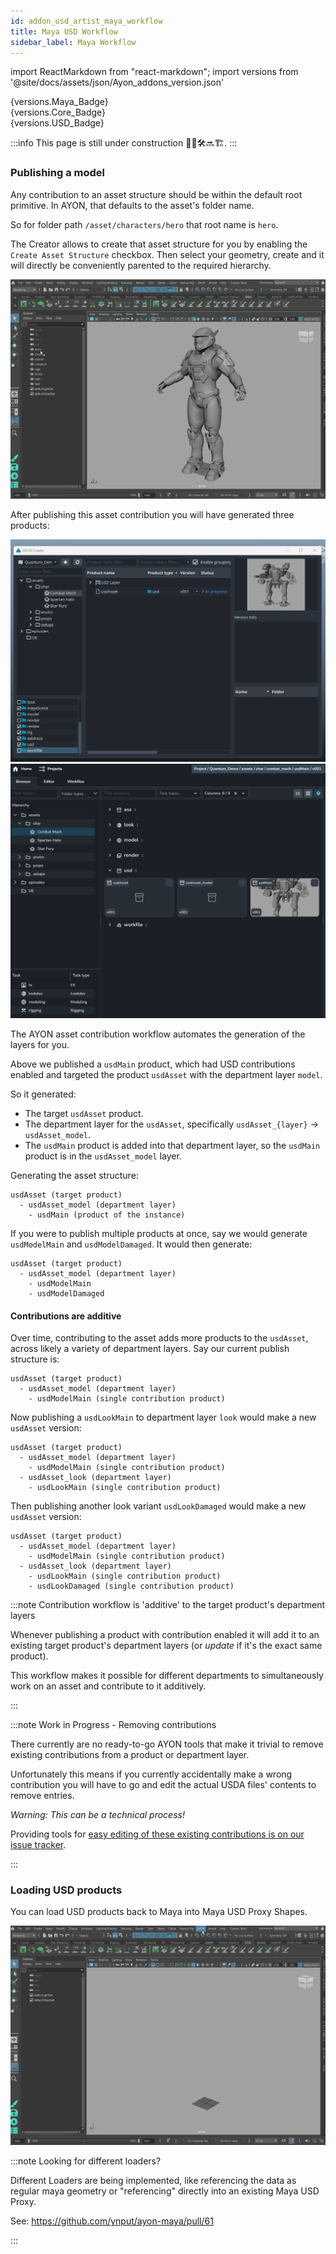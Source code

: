 ```yaml
---
id: addon_usd_artist_maya_workflow
title: Maya USD Workflow
sidebar_label: Maya Workflow
---
```


import ReactMarkdown from "react-markdown";
import versions from '@site/docs/assets/json/Ayon_addons_version.json'


<div class="container">
  <div class="row">
    <div class=".col-sm-"  style={{'margin-right':10+'px'}}>
      <ReactMarkdown>
        {versions.Maya_Badge}
      </ReactMarkdown>
    </div>
    <div class=".col-sm-" style={{'margin-right':10+'px'}}>
      <ReactMarkdown>
        {versions.Core_Badge}
      </ReactMarkdown>
    </div>
    <div class=".col-sm-" style={{'margin-right':10+'px'}}>
      <ReactMarkdown>
        {versions.USD_Badge}
      </ReactMarkdown>
    </div>
  </div>
</div>

:::info
This page is still under construction 👷🚧🛠️🔜🏗️.
:::

### Publishing a model

Any contribution to an asset structure should be within the default root primitive. In AYON, that defaults to the asset's folder name. 

So for folder path `/asset/characters/hero` that root name is `hero`.

The Creator allows to create that asset structure for you by enabling the `Create Asset Structure` checkbox. 
Then select your geometry, create and it will directly be conveniently parented to the required hierarchy.

![](assets/usd/ayon_usd_maya_publish_model.gif)

After publishing this asset contribution you will have generated three products:

![](assets/usd/ayon_usd_maya_products_after_publish.gif)
![](assets/usd/ayon_usd_maya_products_after_publish_web.png)

The AYON asset contribution workflow automates the generation of the layers for you.

Above we published a `usdMain` product, which had USD contributions enabled and targeted the product `usdAsset` with the department layer `model`.

So it generated:

- The target `usdAsset` product.
- The department layer for the `usdAsset`, specifically `usdAsset_{layer}` -> `usdAsset_model`.
- The `usdMain` product is added into that department layer, so the `usdMain` product is in the `usdAsset_model` layer.

Generating the asset structure:
```
usdAsset (target product)
  - usdAsset_model (department layer)
    - usdMain (product of the instance)
```

If you were to publish multiple products at once, say we would generate `usdModelMain` and `usdModelDamaged`. It would then generate:

```
usdAsset (target product)
  - usdAsset_model (department layer)
    - usdModelMain
    - usdModelDamaged
```

#### Contributions are additive

Over time, contributing to the asset adds more products to the `usdAsset`, across likely a variety of department layers.
Say our current publish structure is:
```
usdAsset (target product)
  - usdAsset_model (department layer)
    - usdModelMain (single contribution product)
```

Now publishing a `usdLookMain` to department layer `look` would make a new `usdAsset` version:
```
usdAsset (target product)
  - usdAsset_model (department layer)
    - usdModelMain (single contribution product)
  - usdAsset_look (department layer)
    - usdLookMain (single contribution product)
```

Then publishing another look variant `usdLookDamaged` would make a new `usdAsset` version:

```
usdAsset (target product)
  - usdAsset_model (department layer)
    - usdModelMain (single contribution product)
  - usdAsset_look (department layer)
    - usdLookMain (single contribution product)
    - usdLookDamaged (single contribution product)
```

:::note Contribution workflow is 'additive' to the target product's department layers

Whenever publishing a product with contribution enabled it will add it to an existing target product's department layers (or _update_ if it's the exact same product).

This workflow makes it possible for different departments to simultaneously work on an asset and contribute to it additively.

:::

:::note Work in Progress - Removing contributions 

There currently are no ready-to-go AYON tools that make it trivial to remove existing contributions from a product or department layer.

Unfortunately this means if you currently accidentally make a wrong contribution you will have to go and edit the actual USDA files' contents to remove entries.

_Warning: This can be a technical process!_

Providing tools for [easy editing of these existing contributions is on our issue tracker](https://github.com/ynput/ayon-usd/issues/23).

:::

### Loading USD products

You can load USD products back to Maya into Maya USD Proxy Shapes.

![](assets/usd/ayon_usd_maya_load_usd_product.gif)

:::note Looking for different loaders?

Different Loaders are being implemented, like referencing the data as regular
maya geometry or "referencing" directly into an existing Maya USD Proxy.

See: https://github.com/ynput/ayon-maya/pull/61

:::
